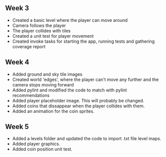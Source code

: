 ## Week 3

- Created a basic level where the player can move around
- Camera follows the player
- The player collides with tiles
- Created a unit test for player movement
- Created invoke tasks for starting the app, running tests and gathering coverage report 

## Week 4

- Added ground and sky tile images
- Created world 'edges', where the player can't move any further and the camera stops moving forward
- Added pylint and modified the code to match with pylint recommendations
- Added player placeholder image. This will probably be changed.
- Added coins that dissappear when the player collides with them. 
- Added an animation for the coin sprites.

## Week 5

- Added a levels folder and updated the code to import .txt file level maps.
- Added player graphics.
- Added coin position unit test.


